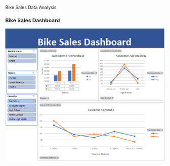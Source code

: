 Bike Sales Data Analysis 

### Bike Sales Dashboard

![Bike Sales Dashboard](images/BikeSales.png)



